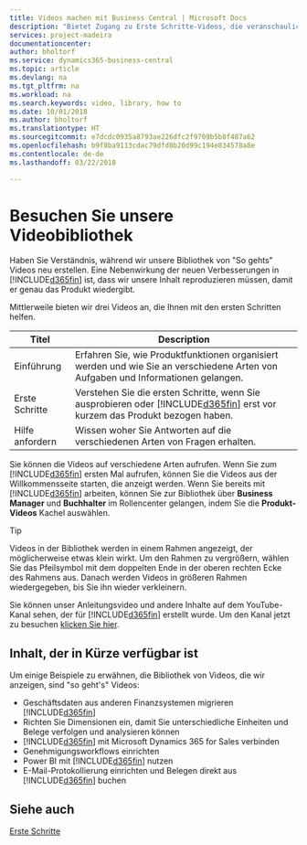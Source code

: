 ```yaml
---
title: Videos machen mit Business Central | Microsoft Docs
description: "Bietet Zugang zu Erste Schritte-Videos, die veranschaulichen, wie häufige Aufgaben ausgeführt werden."
services: project-madeira
documentationcenter: 
author: bholtorf
ms.service: dynamics365-business-central
ms.topic: article
ms.devlang: na
ms.tgt_pltfrm: na
ms.workload: na
ms.search.keywords: video, library, how to
ms.date: 10/01/2018
ms.author: bholtorf
ms.translationtype: HT
ms.sourcegitcommit: e7dcdc0935a8793ae226dfc2f9709b5b8f487a62
ms.openlocfilehash: b9f8ba9113cdac79dfd8b20d99c194e834578a8e
ms.contentlocale: de-de
ms.lasthandoff: 03/22/2018

---
```

# <a name="visit-our-video-library"></a>Besuchen Sie unsere Videobibliothek
Haben Sie Verständnis, während wir unsere Bibliothek von "So gehts" Videos neu erstellen. Eine Nebenwirkung der neuen Verbesserungen in [!INCLUDE[d365fin](includes/d365fin_md.md)] ist, dass wir unsere Inhalt reproduzieren müssen, damit er genau das Produkt wiedergibt. 

Mittlerweile bieten wir drei Videos an, die Ihnen mit den ersten Schritten helfen.

|Titel|Description|
|----|----|
|Einführung|Erfahren Sie, wie Produktfunktionen organisiert werden und wie Sie an verschiedene Arten von Aufgaben und Informationen gelangen.|
|Erste Schritte|Verstehen Sie die ersten Schritte, wenn Sie ausprobieren oder [!INCLUDE[d365fin](includes/d365fin_md.md)] erst vor kurzem das Produkt bezogen haben. |
|Hilfe anfordern|Wissen woher Sie Antworten auf die verschiedenen Arten von Fragen erhalten.|

Sie können die Videos auf verschiedene Arten aufrufen. Wenn Sie zum [!INCLUDE[d365fin](includes/d365fin_md.md)] ersten Mal aufrufen, können Sie die Videos aus der Willkommensseite starten, die anzeigt werden. Wenn Sie bereits mit [!INCLUDE[d365fin](includes/d365fin_md.md)] arbeiten, können Sie zur Bibliothek über **Business Manager** und **Buchhalter** im Rollencenter gelangen, indem Sie die **Produkt-Videos** Kachel auswählen. 

> [!Tip]  
> Videos in der Bibliothek werden in einem Rahmen angezeigt, der möglicherweise etwas klein wirkt. Um den Rahmen zu vergrößern, wählen Sie das Pfeilsymbol mit dem doppelten Ende in der oberen rechten Ecke des Rahmens aus. Danach werden Videos in größeren Rahmen wiedergegeben, bis Sie ihn wieder verkleinern.

Sie können unser Anleitungsvideo und andere Inhalte auf dem YouTube-Kanal sehen, der für [!INCLUDE[d365fin](includes/d365fin_md.md)] erstellt wurde. Um den Kanal jetzt zu besuchen [klicken Sie hier](https://go.microsoft.com/fwlink/?linkid=851533).

## <a name="content-that-is-coming-soon"></a>Inhalt, der in Kürze verfügbar ist
Um einige Beispiele zu erwähnen, die Bibliothek von Videos, die wir anzeigen, sind "so geht's" Videos:  

* Geschäftsdaten aus anderen Finanzsystemen migrieren [!INCLUDE[d365fin](includes/d365fin_md.md)]  
* Richten Sie Dimensionen ein, damit Sie unterschiedliche Einheiten und Belege verfolgen und analysieren können
* [!INCLUDE[d365fin](includes/d365fin_md.md)] mit Microsoft Dynamics 365 for Sales verbinden
* Genehmigungsworkflows einrichten  
* Power BI mit [!INCLUDE[d365fin](includes/d365fin_md.md)] nutzen  
* E-Mail-Protokollierung einrichten und Belegen direkt aus [!INCLUDE[d365fin](includes/d365fin_md.md)] buchen  

## <a name="see-also"></a>Siehe auch
[Erste Schritte](product-get-started.md)

